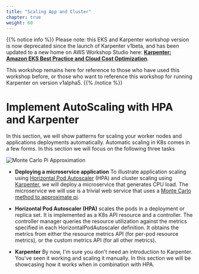 ```yaml
---
title: "Scaling App and Cluster"
chapter: true
weight: 60
---
```


{{% notice info %}}
Please note: this EKS and Karpenter workshop version is now deprecated since the launch of Karpenter v1beta, and has been updated to a new home on AWS Workshop Studio here: **[Karpenter: Amazon EKS Best Practice and Cloud Cost Optimization](https://catalog.us-east-1.prod.workshops.aws/workshops/f6b4587e-b8a5-4a43-be87-26bd85a70aba)**.

This workshop remains here for reference to those who have used this workshop before, or those who want to reference this workshop for running Karpenter on version v1alpha5.
{{% /notice %}}

# Implement AutoScaling with HPA and Karpenter

In this section, we will show patterns for scaling your worker nodes and applications deployments automatically. Automatic scaling in K8s comes in a few forms. In this section we will focus on the following three tasks

![Monte Carlo Pi Approximation](/images/karpenter/deploy/monte_carlo_pi.png)

* **Deploying a microservice application** To illustrate application scaling using [Horizontal Pod Autoscaler](https://kubernetes.io/docs/tasks/run-application/horizontal-pod-autoscale/) (HPA) and cluster scaling using [Karpenter](https://github.com/awslabs/karpenter), we will deploy a microservice that generates CPU load. The microservice we will use is a trivial web service that uses a [Monte Carlo method to approximate pi](https://en.wikipedia.org/wiki/Monte_Carlo_integration).


* **Horizontal Pod Autoscaler (HPA)** scales the pods in a deployment or replica set. It is implemented as a K8s API resource and a controller. The controller manager queries the resource utilization against the metrics specified in each HorizontalPodAutoscaler definition. It obtains the metrics from either the resource metrics API (for per-pod resource metrics), or the custom metrics API (for all other metrics).

* **Karpenter** By now, I'm sure you don't need an introduction to Karpenter. You've seen it working and scaling it manually. In this section we will be showcasing how it works when in combination with HPA.